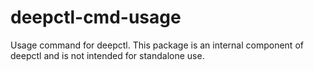# deepctl-cmd-usage

Usage command for deepctl. This package is an internal component of deepctl and is not intended for standalone use.
